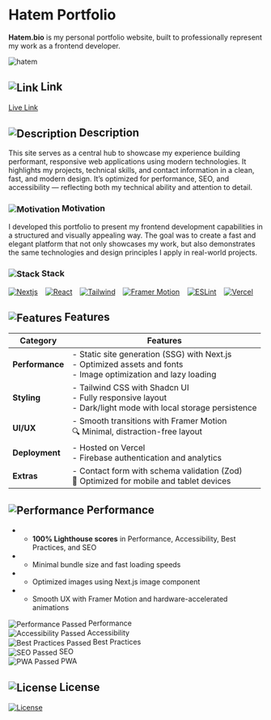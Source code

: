 # Hatem Portfolio

**Hatem.bio** is my personal portfolio website, built to professionally represent my work as a frontend developer. 

<img src="https://abdelrahmanhatemdev.github.io/images/images/mega/hatem.webp" alt="hatem" align="center"> 

## <img src="https://abdelrahmanhatemdev.github.io/images/icons/markdown/link.png" alt="Link" align="center"> Link  
[Live Link](https://hatem.bio/)


## <img src="https://abdelrahmanhatemdev.github.io/images/icons/markdown/description.png" alt="Description" align="center"> Description  
This site serves as a central hub to showcase my experience building performant, responsive web applications using modern technologies. It highlights my projects, technical skills, and contact information in a clean, fast, and modern design. It’s optimized for performance, SEO, and accessibility — reflecting both my technical ability and attention to detail.

### <img src="https://abdelrahmanhatemdev.github.io/images/icons/markdown/motivation.png" alt="Motivation" align="center"> Motivation
I developed this portfolio to present my frontend development capabilities in a structured and visually appealing way. The goal was to create a fast and elegant platform that not only showcases my work, but also demonstrates the same technologies and design principles I apply in real-world projects.

### <img src="https://abdelrahmanhatemdev.github.io/images/icons/markdown/stack.png" alt="Stack" align="center"> Stack

[<img src="https://abdelrahmanhatemdev.github.io/images/images/stack_frames/nextjs.webp" alt="Nextjs" title="Nextjs">](https://nextjs.org/) &ensp;
[<img src="https://abdelrahmanhatemdev.github.io/images/images/stack_frames/react.webp" alt="React" title="React">](https://react.dev/) &ensp;
[<img src="https://abdelrahmanhatemdev.github.io/images/images/stack_frames/tailwind.webp" alt="Tailwind" title="Tailwind">](https://tailwindcss.com/) &ensp;
[<img src="https://abdelrahmanhatemdev.github.io/images/images/stack_frames/framer.webp" alt="Framer Motion" title="Framer Motion">](https://www.framer.com/motion/) &ensp;
[<img src="https://abdelrahmanhatemdev.github.io/images/images/stack_frames/eslint.webp" alt="ESLint" title="ESLint">](https://eslint.org/) &ensp;
[<img src="https://abdelrahmanhatemdev.github.io/images/images/stack_frames/vercel.webp" alt="Vercel" title="Vercel">](https://vercel.com/) &ensp;

## <img src="https://abdelrahmanhatemdev.github.io/images/icons/markdown/features.png" alt="Features" align="center"> Features 

| **Category**   | **Features** |                                                            
|----------------|--------------------------------------------------------------------------|
| **Performance** | - Static site generation (SSG) with Next.js<br>- Optimized assets and fonts<br>- Image optimization and lazy loading |
| **Styling**     | - Tailwind CSS with Shadcn UI<br>- Fully responsive layout<br>- Dark/light mode with local storage persistence |
| **UI/UX**       | - Smooth transitions with Framer Motion<br>🔍 Minimal, distraction-free layout |
| **Deployment**  | - Hosted on Vercel<br>- Firebase authentication and analytics |
| **Extras**      | - Contact form with schema validation (Zod)<br>📱 Optimized for mobile and tablet devices |

## <img src="https://abdelrahmanhatemdev.github.io/images/icons/markdown/performance.png" alt="Performance" align="center"> Performance  

- - **100% Lighthouse scores** in Performance, Accessibility, Best Practices, and SEO  
- - Minimal bundle size and fast loading speeds  
- - Optimized images using Next.js image component  
- - Smooth UX with Framer Motion and hardware-accelerated animations  

<img src="https://abdelrahmanhatemdev.github.io/images/icons/markdown/pass.png" alt="Performance Passed" align="center"> Performance \
<img src="https://abdelrahmanhatemdev.github.io/images/icons/markdown/pass.png" alt="Accessibility Passed" align="center"> Accessibility \
<img src="https://abdelrahmanhatemdev.github.io/images/icons/markdown/pass.png" alt="Best Practices Passed" align="center"> Best Practices \
<img src="https://abdelrahmanhatemdev.github.io/images/icons/markdown/pass.png" alt="SEO Passed" align="center"> SEO \
<img src="https://abdelrahmanhatemdev.github.io/images/icons/markdown/pass.png" alt="PWA Passed" align="center"> PWA


 ## <img src="https://abdelrahmanhatemdev.github.io/images/icons/markdown/license.png" alt="License" align="center"> License
[<img src="https://abdelrahmanhatemdev.github.io/images/icons/markdown/mit.png" alt="License" align="center">](https://opensource.org/license/mit)

